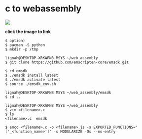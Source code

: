 # c to webassembly

<!-- <img src="/​/thumbnail.png" style="pointer-events: none;"> -->
[![](/​/thumbnail.png)](https://lignah.github.io/web_assembly/)

**click the image to link**


```
$ option)
$ pacman -S python
$ mkdir -p /tmp
```

```
lignah@DESKTOP-XRKAFN8 MSYS ~/web_assembly
$ git clone https://github.com/emscripten-core/emsdk.git
```

```
$ cd emsdk
$ ./emsdk install latest
$ ./emsdk activate latest
$ source ./emsdk_env.sh
```

```
lignah@DESKTOP-XRKAFN8 MSYS ~/web_assembly/emsdk
$ cd ..
```


```
lignah@DESKTOP-XRKAFN8 MSYS ~/web_assembly
$ vim <filename>.c
$ ls
<filename>.c  emsdk
```

```
$ emcc <filename>.c -o <filename>.js -s EXPORTED_FUNCTIONS="['_<function_name>']" -s MODULARIZE -Os --no-entry
```